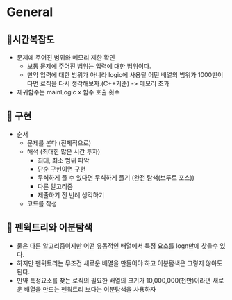 # General

## 🍎시간복잡도
- 문제에 주어진 범위와 메모리 제한 확인
    - 보통 문제에 주어진 범위는 입력에 대한 범위이다.
    - 만약 입력에 대한 범위가 아니라 logic에 사용될 어떤 배열의 범위가 1000만이다면 로직을 다시 생각해보자.(C++기준) -> 메모리 초과
- 재귀함수는 mainLogic x 함수 호출 횟수

## 🍎 구현
- 순서
    - 문제를 본다 (전체적으로)
    - 해석 (최대한 많은 시간 투자)
        - 최대, 최소 범위 파악
        - 단순 구현이면 구현
        - 무식하게 풀 수 있다면 무식하게 풀기 (완전 탐색(브루트 포스))
        - 다른 알고리즘
        - 제출하기 전 반례 생각하기
    - 코드를 작성


## 🍎 펜윅트리와 이분탐색
- 둘은 다른 알고리즘이지만 어떤 유동적인 배열에서 특정 요소를 logn만에 찾을수 있다.
- 하지만 펜윅트리는 무조건 새로운 배열을 만들어야 하고 이분탐색은 그렇지 않아도 된다.
- 만약  특정요소를 찾는 로직의 필요한 배열의 크기가 10,000,000(천만)이라면 새로운 배열을 만드는 펜윅트리 보다는 이분탐색을 사용하자


